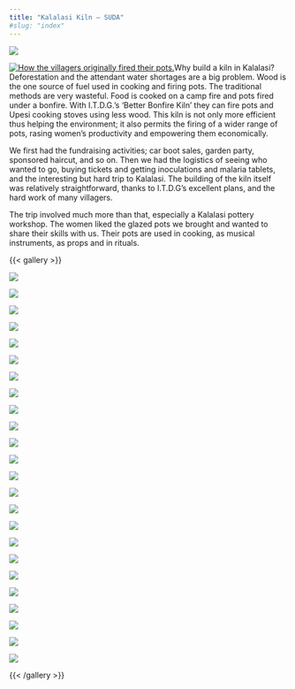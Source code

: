 ```yaml
---
title: "Kalalasi Kiln – SUDA"
#slug: "index"
---
```


![](/wp-content/PICT2373-940x198.jpg)

[![](/wp-content/PICT2139-300x225.jpg "How the villagers originally fired their pots.")](/wp-content/PICT2139.jpg)Why build a kiln in Kalalasi? Deforestation and the attendant water shortages are a big problem. Wood is the one source of fuel used in cooking and firing pots. The traditional methods are very wasteful. Food is cooked on a camp fire and pots fired under a bonfire. With I.T.D.G.’s ‘Better Bonfire Kiln’ they can fire pots and Upesi cooking stoves using less wood. This kiln is not only more efficient thus helping the environment; it also permits the firing of a wider range of pots, rasing women’s productivity and empowering them economically.

We first had the fundraising activities; car boot sales, garden party, sponsored haircut, and so on. Then we had the logistics of seeing who wanted to go, buying tickets and getting inoculations and malaria tablets, and the interesting but hard trip to Kalalasi. The building of the kiln itself was relatively straightforward, thanks to I.T.D.G’s excellent plans, and the hard work of many villagers.

The trip involved much more than that, especially a Kalalasi pottery workshop. The women liked the glazed pots we brought and wanted to share their skills with us. Their pots are used in cooking, as musical instruments, as props and in rituals.

{{< gallery >}}


[![](/wp-content/DSCF3179-150x150.jpg)](/projects/kalalasi-kiln/looking-at-site-for-girls-boarding-school/)

[![](/wp-content/IMG_0333-150x150.jpg)](/projects/kalalasi-kiln/img_0333/)

[![](/wp-content/IMG_0371-150x150.jpg)](/projects/kalalasi-kiln/img_0371/)

[![](/wp-content/IMG_0372-150x150.jpg)](/projects/kalalasi-kiln/img_0372/)

[![](/wp-content/IMG_0373-150x150.jpg)](/projects/kalalasi-kiln/img_0373/)

[![](/wp-content/IMG_0436-150x150.jpg)](/projects/kalalasi-kiln/kalalasi-village/)

[![](/wp-content/PICT2111-150x150.jpg)](/projects/kalalasi-kiln/minolta-digital-camera/)

[![](/wp-content/PICT2123-150x150.jpg)](/projects/kalalasi-kiln/minolta-digital-camera-2/)

[![](/wp-content/PICT2126-150x150.jpg)](/projects/kalalasi-kiln/minolta-digital-camera-3/)

[![](/wp-content/PICT2129-150x150.jpg)](/projects/kalalasi-kiln/minolta-digital-camera-4/)

[![](/wp-content/PICT2139-150x150.jpg)](/projects/kalalasi-kiln/minolta-digital-camera-5/)

[![](/wp-content/PICT2142-150x150.jpg)](/projects/kalalasi-kiln/minolta-digital-camera-6/)

[![](/wp-content/PICT2153-150x150.jpg)](/projects/kalalasi-kiln/minolta-digital-camera-7/)

[![](/wp-content/PICT2184-150x150.jpg)](/projects/kalalasi-kiln/minolta-digital-camera-8/)

[![](/wp-content/PICT2197-150x150.jpg)](/projects/kalalasi-kiln/minolta-digital-camera-9/)

[![](/wp-content/PICT2200-150x150.jpg)](/projects/kalalasi-kiln/minolta-digital-camera-10/)

[![](/wp-content/PICT2262-150x150.jpg)](/projects/kalalasi-kiln/minolta-digital-camera-11/)

[![](/wp-content/PICT2272-150x150.jpg)](/projects/kalalasi-kiln/minolta-digital-camera-12/)

[![](/wp-content/PICT2277-150x150.jpg)](/projects/kalalasi-kiln/minolta-digital-camera-13/)

[![](/wp-content/PICT2290-150x150.jpg)](/projects/kalalasi-kiln/minolta-digital-camera-14/)

[![](/wp-content/PICT2297-150x150.jpg)](/projects/kalalasi-kiln/minolta-digital-camera-15/)

[![](/wp-content/PICT2322-150x150.jpg)](/projects/kalalasi-kiln/minolta-digital-camera-16/)

[![](/wp-content/PICT2323-150x150.jpg)](/projects/kalalasi-kiln/minolta-digital-camera-17/)

[![](/wp-content/PICT2373-150x150.jpg)](/projects/kalalasi-kiln/minolta-digital-camera-18/)




{{< /gallery >}}